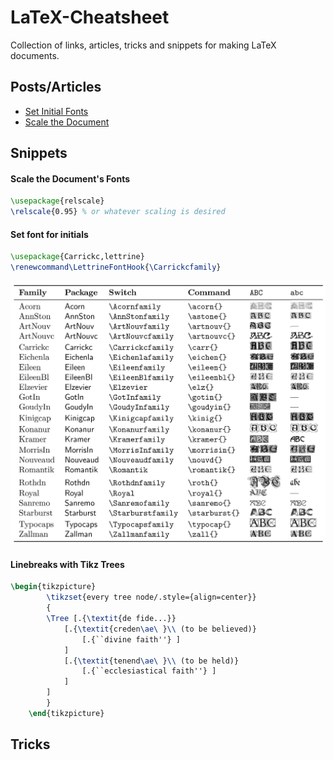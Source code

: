 # LaTeX-Cheatsheet

Collection of links, articles, tricks and snippets for making LaTeX documents.

## Posts/Articles

- [Set Initial Fonts](https://tex.stackexchange.com/a/250479/254874)
- [Scale the Document](https://tex.stackexchange.com/a/70240/254874)

## Snippets

#### Scale the Document's Fonts

```LaTeX
\usepackage{relscale}
\relscale{0.95} % or whatever scaling is desired
```

#### Set font for initials

```LaTeX
\usepackage{Carrickc,lettrine}
\renewcommand\LettrineFontHook{\Carrickcfamily}
```
![Options for Fancy Dropcaps](./images/initials.jpg)

#### Linebreaks with Tikz Trees

```LaTeX
\begin{tikzpicture}
		\tikzset{every tree node/.style={align=center}}
		{
		\Tree [.{\textit{de fide...}} 
			[.{\textit{creden\ae\ }\\ (to be believed)} 
				[.{``divine faith''} ]
			]
			[.{\textit{tenend\ae\ }\\ (to be held)} 
				[.{``ecclesiastical faith''} ]
			]
		]
		}
	\end{tikzpicture}
```

## Tricks
